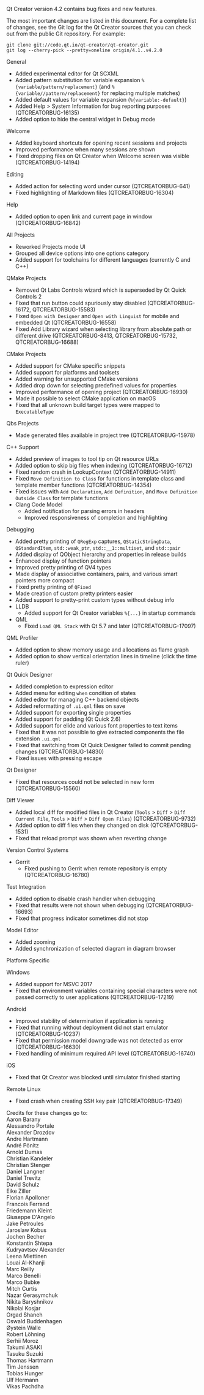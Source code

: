 Qt Creator version 4.2 contains bug fixes and new features.

The most important changes are listed in this document. For a complete
list of changes, see the Git log for the Qt Creator sources that
you can check out from the public Git repository. For example:

    git clone git://code.qt.io/qt-creator/qt-creator.git
    git log --cherry-pick --pretty=oneline origin/4.1..v4.2.0

General

* Added experimental editor for Qt SCXML
* Added pattern substitution for variable expansion
  `%{variable/pattern/replacement}` (and `%{variable//pattern/replacement}`
  for replacing multiple matches)
* Added default values for variable expansion (`%{variable:-default}`)
* Added Help > System Information for bug reporting purposes
  (QTCREATORBUG-16135)
* Added option to hide the central widget in Debug mode

Welcome

* Added keyboard shortcuts for opening recent sessions and projects
* Improved performance when many sessions are shown
* Fixed dropping files on Qt Creator when Welcome screen was visible
  (QTCREATORBUG-14194)

Editing

* Added action for selecting word under cursor (QTCREATORBUG-641)
* Fixed highlighting of Markdown files
  (QTCREATORBUG-16304)

Help

* Added option to open link and current page in window (QTCREATORBUG-16842)

All Projects

* Reworked Projects mode UI
* Grouped all device options into one options category
* Added support for toolchains for different languages (currently C and C++)

QMake Projects

* Removed Qt Labs Controls wizard which is superseded by Qt Quick Controls 2
* Fixed that run button could spuriously stay disabled
  (QTCREATORBUG-16172, QTCREATORBUG-15583)
* Fixed `Open with Designer` and `Open with Linguist` for mobile and embedded Qt
  (QTCREATORBUG-16558)
* Fixed Add Library wizard when selecting library from absolute path or
  different drive (QTCREATORBUG-8413, QTCREATORBUG-15732, QTCREATORBUG-16688)

CMake Projects

* Added support for CMake specific snippets
* Added support for platforms and toolsets
* Added warning for unsupported CMake versions
* Added drop down for selecting predefined values for properties
* Improved performance of opening project (QTCREATORBUG-16930)
* Made it possible to select CMake application on macOS
* Fixed that all unknown build target types were mapped to `ExecutableType`

Qbs Projects

* Made generated files available in project tree (QTCREATORBUG-15978)

C++ Support

* Added preview of images to tool tip on Qt resource URLs
* Added option to skip big files when indexing (QTCREATORBUG-16712)
* Fixed random crash in LookupContext (QTCREATORBUG-14911)
* Fixed `Move Definition to Class` for functions in template class and
  template member functions (QTCREATORBUG-14354)
* Fixed issues with `Add Declaration`, `Add Definition`, and
  `Move Definition Outside Class` for template functions
* Clang Code Model
    * Added notification for parsing errors in headers
    * Improved responsiveness of completion and highlighting

Debugging

* Added pretty printing of `QRegExp` captures, `QStaticStringData`,
  `QStandardItem`, `std::weak_ptr`, `std::__1::multiset`,
  and `std::pair`
* Added display of QObject hierarchy and properties in release builds
* Enhanced display of function pointers
* Improved pretty printing of QV4 types
* Made display of associative containers, pairs, and various smart
  pointers more compact
* Fixed pretty printing of `QFixed`
* Made creation of custom pretty printers easier
* Added support to pretty-print custom types without debug info
* LLDB
    * Added support for Qt Creator variables `%{...}` in startup commands
* QML
    * Fixed `Load QML Stack` with Qt 5.7 and later (QTCREATORBUG-17097)

QML Profiler

* Added option to show memory usage and allocations as flame graph
* Added option to show vertical orientation lines in timeline
  (click the time ruler)

Qt Quick Designer

* Added completion to expression editor
* Added menu for editing `when` condition of states
* Added editor for managing C++ backend objects
* Added reformatting of `.ui.qml` files on save
* Added support for exporting single properties
* Added support for padding (Qt Quick 2.6)
* Added support for elide and various font properties to text items
* Fixed that it was not possible to give extracted components
  the file extension `.ui.qml`
* Fixed that switching from Qt Quick Designer failed to commit pending changes
  (QTCREATORBUG-14830)
* Fixed issues with pressing escape

Qt Designer

* Fixed that resources could not be selected in new form
  (QTCREATORBUG-15560)

Diff Viewer

* Added local diff for modified files in Qt Creator (`Tools` > `Diff` >
  `Diff Current File`, `Tools` > `Diff` > `Diff Open Files`)
  (QTCREATORBUG-9732)
* Added option to diff files when they changed on disk
  (QTCREATORBUG-1531)
* Fixed that reload prompt was shown when reverting change

Version Control Systems

* Gerrit
    * Fixed pushing to Gerrit when remote repository is empty
      (QTCREATORBUG-16780)

Test Integration

* Added option to disable crash handler when debugging
* Fixed that results were not shown when debugging (QTCREATORBUG-16693)
* Fixed that progress indicator sometimes did not stop

Model Editor

* Added zooming
* Added synchronization of selected diagram in diagram browser

Platform Specific

Windows

* Added support for MSVC 2017
* Fixed that environment variables containing special characters were not
  passed correctly to user applications (QTCREATORBUG-17219)

Android

* Improved stability of determination if application is running
* Fixed that running without deployment did not start emulator
  (QTCREATORBUG-10237)
* Fixed that permission model downgrade was not detected as error
  (QTCREATORBUG-16630)
* Fixed handling of minimum required API level (QTCREATORBUG-16740)

iOS

* Fixed that Qt Creator was blocked until simulator finished starting

Remote Linux

* Fixed crash when creating SSH key pair (QTCREATORBUG-17349)

Credits for these changes go to:  
Aaron Barany  
Alessandro Portale  
Alexander Drozdov  
Andre Hartmann  
André Pönitz  
Arnold Dumas  
Christian Kandeler  
Christian Stenger  
Daniel Langner  
Daniel Trevitz  
David Schulz  
Eike Ziller  
Florian Apolloner  
Francois Ferrand  
Friedemann Kleint  
Giuseppe D'Angelo  
Jake Petroules  
Jaroslaw Kobus  
Jochen Becher  
Konstantin Shtepa  
Kudryavtsev Alexander  
Leena Miettinen  
Louai Al-Khanji  
Marc Reilly  
Marco Benelli  
Marco Bubke  
Mitch Curtis  
Nazar Gerasymchuk  
Nikita Baryshnikov  
Nikolai Kosjar  
Orgad Shaneh  
Oswald Buddenhagen  
Øystein Walle  
Robert Löhning  
Serhii Moroz  
Takumi ASAKI  
Tasuku Suzuki  
Thomas Hartmann  
Tim Jenssen  
Tobias Hunger  
Ulf Hermann  
Vikas Pachdha  
